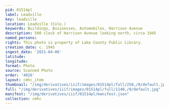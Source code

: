 ```yaml
---
pid: 01514pl
label: Leadville
key: leadville
location: Leadville (Colo.)
keywords: Buildings, Businesses, Automobiles, Harrison Avenue
description: 500 clock of Harrison Avenue looking north, circa 1945
named_persons: 
rights: This photo is property of Lake County Public Library.
creation_date: c. 1945
ingest_date: '2021-04-06'
latitude: 
longitude: 
format: Photo
source: Scanned Photo
order: '4026'
layout: cmhc_item
thumbnail: "/img/derivatives/iiif/images/01514pl/full/250,/0/default.jpg"
full: "/img/derivatives/iiif/images/01514pl/full/1140,/0/default.jpg"
manifest: "/img/derivatives/iiif/01514pl/manifest.json"
collection: cmhc
---
```

